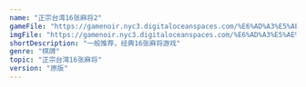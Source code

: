 ```yaml
---
name: "正宗台湾16张麻将2"
gameFile: "https://gamenoir.nyc3.digitaloceanspaces.com/%E6%AD%A3%E5%AE%97%E5%8F%B0%E6%B9%BE16%E5%BC%A0%E9%BA%BB%E5%B0%862/mj2.zip"
imgFile: "https://gamenoir.nyc3.digitaloceanspaces.com/%E6%AD%A3%E5%AE%97%E5%8F%B0%E6%B9%BE16%E5%BC%A0%E9%BA%BB%E5%B0%862/original.webp"
shortDescription: "一般推荐，经典16张麻将游戏"
genre: "棋牌"
topic: "正宗台湾16张麻将"
version: "原版"
---
```

